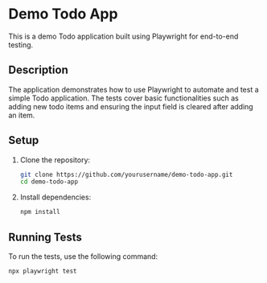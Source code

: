 # Demo Todo App

This is a demo Todo application built using Playwright for end-to-end testing.

## Description

The application demonstrates how to use Playwright to automate and test a simple Todo application. The tests cover basic functionalities such as adding new todo items and ensuring the input field is cleared after adding an item.

## Setup

1. Clone the repository:
    ```sh
    git clone https://github.com/yourusername/demo-todo-app.git
    cd demo-todo-app
    ```

2. Install dependencies:
    ```sh
    npm install
    ```

## Running Tests

To run the tests, use the following command:
```sh
npx playwright test
